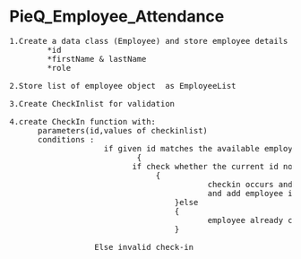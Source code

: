 # PieQ_Employee_Attendance

<pre>
1.Create a data class (Employee) and store employee details with :
        *id
        *firstName & lastName
        *role

2.Store list of employee object  as EmployeeList

3.Create CheckInlist for validation

4.create CheckIn function with:
      parameters(id,values of checkinlist)
      conditions : 
                    if given id matches the available employee's id
                           {
                          if check whether the current id not in checkinlist
                               {    
                                          checkin occurs and print the employee details 
                                          and add employee in checkin list with id and date & time
                                   }else
                                   {
                                          employee already checked in
                                   }

                  Else invalid check-in               
</pre>
